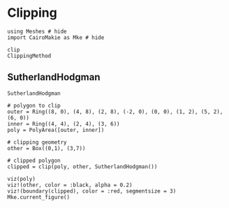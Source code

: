 # Clipping

```@example clipping
using Meshes # hide
import CairoMakie as Mke # hide
```

```@docs
clip
ClippingMethod
```

## SutherlandHodgman

```@docs
SutherlandHodgman
```

```@example clipping
# polygon to clip
outer = Ring((8, 0), (4, 8), (2, 8), (-2, 0), (0, 0), (1, 2), (5, 2), (6, 0))
inner = Ring((4, 4), (2, 4), (3, 6))
poly = PolyArea([outer, inner])

# clipping geometry
other = Box((0,1), (3,7))

# clipped polygon
clipped = clip(poly, other, SutherlandHodgman())

viz(poly)
viz!(other, color = :black, alpha = 0.2)
viz!(boundary(clipped), color = :red, segmentsize = 3)
Mke.current_figure()
```